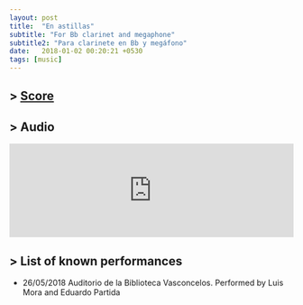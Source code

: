 ```yaml
---
layout: post
title:  "En astillas"
subtitle: "For Bb clarinet and megaphone"
subtitle2: "Para clarinete en Bb y megáfono"
date:   2018-01-02 00:20:21 +0530
tags: [music]
---
```



## \> [Score](/assets/scores/en_astillas.pdf)

## \> Audio
<iframe width="100%" height="166" scrolling="no" frameborder="no" allow="autoplay" src="https://w.soundcloud.com/player/?url=https%3A//api.soundcloud.com/tracks/454488627&color=%23ff5500&auto_play=false&hide_related=false&show_comments=true&show_user=true&show_reposts=false&show_teaser=true"></iframe><div style="font-size: 10px; color: #cccccc;line-break: anywhere;word-break: normal;overflow: hidden;white-space: nowrap;text-overflow: ellipsis; font-family: Interstate,Lucida Grande,Lucida Sans Unicode,Lucida Sans,Garuda,Verdana,Tahoma,sans-serif;font-weight: 100;"></div>

## \> List of known performances
* 26/05/2018 Auditorio de la Biblioteca Vasconcelos. Performed by Luis Mora and Eduardo Partida
